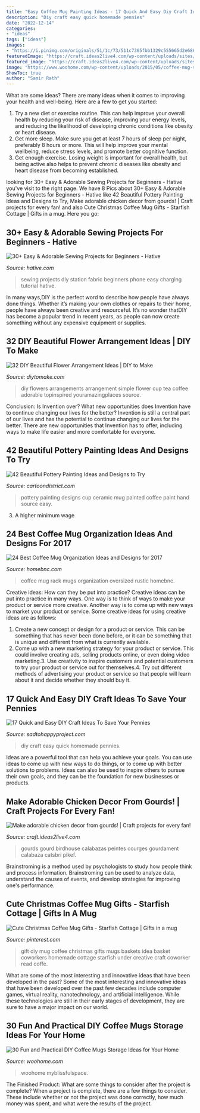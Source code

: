 ```yaml
---
title: "Easy Coffee Mug Painting Ideas - 17 Quick And Easy Diy Craft Ideas To Save Your Pennies"
description: "Diy craft easy quick homemade pennies"
date: "2022-12-14"
categories:
- "ideas"
tags: ["ideas"]
images:
- "https://i.pinimg.com/originals/51/1c/73/511c7365fbb1329c555665d2e686434e.jpg"
featuredImage: "https://craft.ideas2live4.com/wp-content/uploads/sites/4/2016/08/Gourd-Art-07.jpg"
featured_image: "https://craft.ideas2live4.com/wp-content/uploads/sites/4/2016/08/Gourd-Art-07.jpg"
image: "https://www.woohome.com/wp-content/uploads/2015/05/coffee-mug-storage-ideas-woohome-14.jpg"
ShowToc: true
author: "Samir Rath"
---
```



What are some ideas?
There are many ideas when it comes to improving your health and well-being. Here are a few to get you started: 
1. Try a new diet or exercise routine. This can help improve your overall health by reducing your risk of disease, improving your energy levels, and reducing the likelihood of developing chronic conditions like obesity or heart disease. 
2. Get more sleep. Make sure you get at least 7 hours of sleep per night, preferably 8 hours or more. This will help improve your mental wellbeing, reduce stress levels, and promote better cognitive function. 
3. Get enough exercise. Losing weight is important for overall health, but being active also helps to prevent chronic diseases like obesity and heart disease from becoming established.

	

		
looking for 30+ Easy &amp; Adorable Sewing Projects for Beginners - Hative you've visit to the right page. We have 8 Pics about 30+ Easy &amp; Adorable Sewing Projects for Beginners - Hative like 42 Beautiful Pottery Painting Ideas and Designs to Try, Make adorable chicken decor from gourds! | Craft projects for every fan! and also Cute Christmas Coffee Mug Gifts - Starfish Cottage | Gifts in a mug. Here you go:
		
    
## 30+ Easy &amp; Adorable Sewing Projects For Beginners - Hative

<img loading=lazy src="https://hative.com/wp-content/uploads/2015/06/sewing-projects-for-beginners/32-sewing-projects-for-beginners.jpg" onerror="this.onerror=null;this.src='https://tse2.mm.bing.net/th?id=OIP.eFaOIiOVgSJn-VuRz-klegHaKX&amp;pid=15.1';" alt="30+ Easy &amp; Adorable Sewing Projects for Beginners - Hative">

_Source: hative.com_

>sewing projects diy station fabric beginners phone easy charging tutorial hative. 

	

In many ways,DIY is the perfect word to describe how people have always done things. Whether it’s making your own clothes or repairs to their home, people have always been creative and resourceful. It’s no wonder thatDIY has become a popular trend in recent years, as people can now create something without any expensive equipment or supplies.

    
## 32 DIY Beautiful Flower Arrangement Ideas | DIY To Make

<img loading=lazy src="http://www.diytomake.com/wp-content/uploads/2016/08/flowers-in-a-coffee-cup.jpg" onerror="this.onerror=null;this.src='https://tse2.mm.bing.net/th?id=OIP.-_JPj47qbZUXpQgFQfL-fgHaLH&amp;pid=15.1';" alt="32 DIY Beautiful Flower Arrangement Ideas | DIY to Make">

_Source: diytomake.com_

>diy flowers arrangements arrangement simple flower cup tea coffee adorable topinspired youramazingplaces source. 

	

Conclusion: Is Invention over? What new opportunities does Invention have to continue changing our lives for the better?
Invention is still a central part of our lives and has the potential to continue changing our lives for the better. There are new opportunities that Invention has to offer, including ways to make life easier and more comfortable for everyone.

    
## 42 Beautiful Pottery Painting Ideas And Designs To Try

<img loading=lazy src="http://www.cartoondistrict.com/wp-content/uploads/2017/08/Pottery-Painting-Ideas-and-Designs53ce2b3a4c2973e6bcc791e00a28f8ee-pottery-painting-designs-painted-pottery-ideas.jpg" onerror="this.onerror=null;this.src='https://tse2.mm.bing.net/th?id=OIP.gRo0Aj50ZCpkJnylIsFjGgHaJ4&amp;pid=15.1';" alt="42 Beautiful Pottery Painting Ideas and Designs to Try">

_Source: cartoondistrict.com_

>pottery painting designs cup ceramic mug painted coffee paint hand source easy. 

	

3. A higher minimum wage

    
## 24 Best Coffee Mug Organization Ideas And Designs For 2017

<img loading=lazy src="https://cdn.homebnc.com/homeimg/2017/04/09-coffee-mug-holders-homebnc.jpg" onerror="this.onerror=null;this.src='https://tse4.mm.bing.net/th?id=OIP.VoSi6_E3JDfs-MYsl2edowHaLG&amp;pid=15.1';" alt="24 Best Coffee Mug Organization Ideas and Designs for 2017">

_Source: homebnc.com_

>coffee mug rack mugs organization oversized rustic homebnc. 

	

Creative ideas: How can they be put into practice?
Creative ideas can be put into practice in many ways. One way is to think of ways to make your product or service more creative. Another way is to come up with new ways to market your product or service. Some creative ideas for using creative ideas are as follows:
1. Create a new concept or design for a product or service. This can be something that has never been done before, or it can be something that is unique and different from what is currently available.
2. Come up with a new marketing strategy for your product or service. This could involve creating ads, selling products online, or even doing video marketing.3. Use creativity to inspire customers and potential customers to try your product or service out for themselves.4. Try out different methods of advertising your product or service so that people will learn about it and decide whether they should buy it.

    
## 17 Quick And Easy DIY Craft Ideas To Save Your Pennies

<img loading=lazy src="https://sadtohappyproject.com/wp-content/uploads/2014/12/easy-DIY-homemade-craft-ideas14.jpg" onerror="this.onerror=null;this.src='https://tse1.mm.bing.net/th?id=OIP.ZqLMCvQONSicdFaTN-bO0QHaJ-&amp;pid=15.1';" alt="17 Quick and Easy DIY Craft Ideas To Save Your Pennies">

_Source: sadtohappyproject.com_

>diy craft easy quick homemade pennies. 

	

Ideas are a powerful tool that can help you achieve your goals. You can use ideas to come up with new ways to do things, or to come up with better solutions to problems. Ideas can also be used to inspire others to pursue their own goals, and they can be the foundation for new businesses or products.

    
## Make Adorable Chicken Decor From Gourds! | Craft Projects For Every Fan!

<img loading=lazy src="https://craft.ideas2live4.com/wp-content/uploads/sites/4/2016/08/Gourd-Art-07.jpg" onerror="this.onerror=null;this.src='https://tse3.mm.bing.net/th?id=OIP.XsYzHm3Uug5pMHPVE2-txgHaHa&amp;pid=15.1';" alt="Make adorable chicken decor from gourds! | Craft projects for every fan!">

_Source: craft.ideas2live4.com_

>gourds gourd birdhouse calabazas peintes courges gourdament calabaza catsbri pikef. 

	

Brainstroming is a method used by psychologists to study how people think and process information. Brainstroming can be used to analyze data, understand the causes of events, and develop strategies for improving one's performance.

    
## Cute Christmas Coffee Mug Gifts - Starfish Cottage | Gifts In A Mug

<img loading=lazy src="https://i.pinimg.com/originals/51/1c/73/511c7365fbb1329c555665d2e686434e.jpg" onerror="this.onerror=null;this.src='https://tse2.mm.bing.net/th?id=OIP.h3vyEgD2Q8VgL9wakPucAQHaLH&amp;pid=15.1';" alt="Cute Christmas Coffee Mug Gifts - Starfish Cottage | Gifts in a mug">

_Source: pinterest.com_

>gift diy mug coffee christmas gifts mugs baskets idea basket coworkers homemade cottage starfish under creative craft coworker read coffe. 

	

What are some of the most interesting and innovative ideas that have been developed in the past?
Some of the most interesting and innovative ideas that have been developed over the past few decades include computer games, virtual reality, nanotechnology, and artificial intelligence. While these technologies are still in their early stages of development, they are sure to have a major impact on our world.

    
## 30 Fun And Practical DIY Coffee Mugs Storage Ideas For Your Home

<img loading=lazy src="https://www.woohome.com/wp-content/uploads/2015/05/coffee-mug-storage-ideas-woohome-14.jpg" onerror="this.onerror=null;this.src='https://tse4.mm.bing.net/th?id=OIP.cbk5t7qO7J-GtWT9WQrTQAHaJ4&amp;pid=15.1';" alt="30 Fun and Practical DIY Coffee Mugs Storage Ideas for Your Home">

_Source: woohome.com_

>woohome myblissfulspace. 

	

The Finished Product: What are some things to consider after the project is complete?
When a project is complete, there are a few things to consider. These include whether or not the project was done correctly, how much money was spent, and what were the results of the project.

